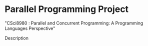 Parallel Programming Project
============================
"CSci8980 : Parallel and Concurrent Programming: A Programming Languages Perspective"

Description

